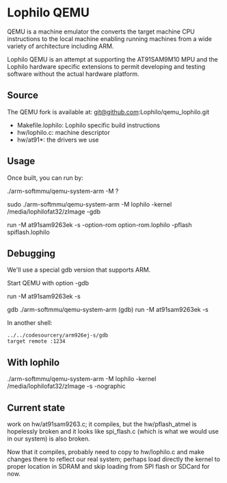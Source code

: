 # Lophilo QEMU

QEMU is a machine emulator the converts the target machine CPU instructions to the local machine enabling running machines from a wide variety of architecture including ARM.

Lophilo QEMU is an attempt at supporting the AT91SAM9M10 MPU and the Lophilo hardware specific extensions to permit developing and testing software without the actual hardware platform.

## Source 

The QEMU fork is available at: git@github.com:Lophilo/qemu_lophilo.git

* Makefile.lophilo: Lophilo specific build instructions
* hw/lophilo.c: machine descriptor
* hw/at91*: the drivers we use

## Usage

Once built, you can run by:

./arm-softmmu/qemu-system-arm -M ?

sudo ./arm-softmmu/qemu-system-arm -M lophilo -kernel /media/lophilofat32/zImage -gdb

run -M at91sam9263ek -s -option-rom option-rom.lophilo -pflash spiflash.lophilo

## Debugging

We'll use a special gdb version that supports ARM.

Start QEMU with option -gdb

run -M at91sam9263ek -s

gdb ./arm-softmmu/qemu-system-arm
(gdb) run -M at91sam9263ek -s

In another shell:

	../../codesourcery/arm926ej-s/gdb 
	target remote :1234

## With lophilo

 ./arm-softmmu/qemu-system-arm -M lophilo -kernel /media/lophilofat32/zImage -s -nographic 

## Current state

work on hw/at91sam9263.c; it compiles, but the hw/pflash_atmel is hopelessly broken and it looks like spi_flash.c (which is what we would use in our system) is also broken.

Now that it compiles, probably need to copy to hw/lophilo.c and make changes there to reflect our real system; perhaps load directly the kernel to proper location in SDRAM and skip loading from SPI flash or SDCard for now.